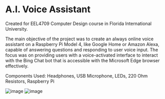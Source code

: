 # A.I. Voice Assistant

Created for EEL4709 Computer Design course in Florida International University.

The main objective of the project was to create an always online voice assistant on a Raspberry Pi Model 4, like Google Home or Amazon Alexa, capable of answering questions and responding to user voice input. The focus was on providing users with a voice-activated interface to interact with the Bing Chat bot that is accessible with the Microsoft Edge browser effectively. 

Components Used:
Headphones, USB Microphone, LEDs, 220 Ohm Resistors, Raspberry Pi

![image](https://github.com/sebastianlgonzalez/A.I.-Voice-Assistant/assets/140292588/c96a2f49-2bf1-4d71-bc5a-6e5d9f6af576)
![image](https://github.com/sebastianlgonzalez/A.I.-Voice-Assistant/assets/140292588/db17980c-c32c-4f6d-aafd-ab99bf5e025d)
